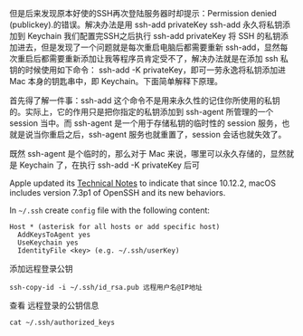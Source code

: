 但是后来发现原本好使的SSH再次登陆服务器时却提示：Permission denied (publickey).的错误。解决办法是用 ssh-add privateKey
ssh-add 永久将私钥添加到 Keychain
      我们配置完SSH之后执行 ssh-add privateKey 将 SSH 的私钥添加进去，但是发现了一个问题就是每次重启电脑后都需要重新 ssh-add，显然每次重启后都需要重新添加让我等程序员肯定受不了，解决办法就是在添加 ssh 私钥的时候使用如下命令： ssh-add -K privateKey，即可一劳永逸将私钥添加进 Mac 本身的钥匙串中，即 Keychain。下面简单解释下原理。

首先得了解一件事：ssh-add 这个命令不是用来永久性的记住你所使用的私钥的。实际上，它的作用只是把你指定的私钥添加到 ssh-agent 所管理的一个 session 当中。而 ssh-agent 是一个用于存储私钥的临时性的 session 服务，也就是说当你重启之后，ssh-agent 服务也就重置了，session 会话也就失效了。

既然 ssh-agent 是个临时的，那么对于 Mac 来说，哪里可以永久存储的，显然就是 Keychain 了，在执行 ssh-add -K privateKey 后可


Apple updated its [Technical Notes](https://developer.apple.com/library/content/technotes/tn2449/_index.html#//apple_ref/doc/uid/DTS40017589) to indicate that since 10.12.2, macOS includes version 7.3p1 of OpenSSH and its new behaviors.

In `~/.ssh` create `config` file with the following content:

```
Host * (asterisk for all hosts or add specific host)
  AddKeysToAgent yes
  UseKeychain yes
  IdentityFile <key> (e.g. ~/.ssh/userKey)
```
添加远程登录公钥
```
ssh-copy-id -i ~/.ssh/id_rsa.pub 远程用户名@IP地址
```
查看 远程登录的公钥信息
```
cat ~/.ssh/authorized_keys
```


